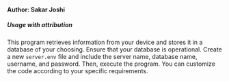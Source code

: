 #### Author: Sakar Joshi
##### Usage with attribution

This program retrieves information from your device and stores it in a database of your choosing. Ensure that your database is operational. Create a new `server.env` file and include the server name, database name, username, and password. Then, execute the program. You can customize the code according to your specific requirements.
